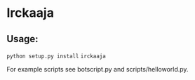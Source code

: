 Irckaaja
====================

Usage:
-------------
`python setup.py install`
`irckaaja`


For example scripts see botscript.py and scripts/helloworld.py.
